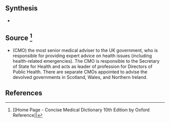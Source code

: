 ## Synthesis
- 
## Source [^1]
- (CMO) the most senior medical adviser to the UK government, who is responsible for providing expert advice on health issues (including health-related emergencies). The CMO is responsible to the Secretary of State for Health and acts as leader of profession for Directors of Public Health. There are separate CMOs appointed to advise the devolved governments in Scotland, Wales, and Northern Ireland.
## References

[^1]: [[Home Page - Concise Medical Dictionary 10th Edition by Oxford Reference]]